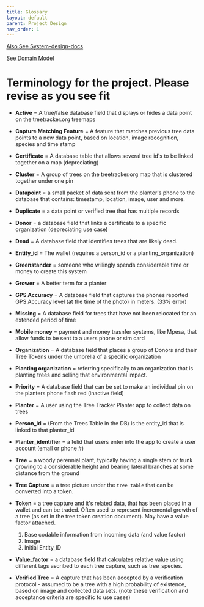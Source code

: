 ```yaml
---
title: Glossary
layout: default
parent: Project Design
nav_order: 1
---
```


[Also See System-design-docs](https://github.com/Greenstand/system-design-docs)

[See Domain Model](https://github.com/Greenstand/system-design-docs/blob/master/domain-model/domain_model.md)


# Terminology for the project. Please revise as you see fit

- **Active** = A true/false database field that displays or hides a data point on the treetracker.org treemaps
- **Capture Matching Feature** = A feature that matches previous tree data points to a new data point, based on location, image recognition, species and time stamp
- **Certificate** = A database table that allows several tree id's to be linked together on a map (depreciating)
- **Cluster** = A group of trees on the treetracker.org map that is clustered together under one pin
- **Datapoint** = a small packet of data sent from the planter's phone to the database that contains: timestamp, location, image, user and more.
- **Duplicate** = a data point or verified tree that has multiple records
- **Donor** = a database field that links a certificate to a specific organization (depreciating use case)
- **Dead** = A database field that identifies trees that are likely dead.
- **Entity_id** = The wallet (requires a person_id or a planting_organization)
- **Greenstander** = someone who willingly spends considerable time or money to create this system
- **Grower** = A better term for a planter
- **GPS Accuracy** = A database field that captures the phones reported GPS Accuracy level (at the time of the photo) in meters. (33% error)
- **Missing** = A database field for trees that have not been relocated for an extended period of time
- **Mobile money** = payment and money trasnfer systems, like Mpesa, that allow funds to be sent to a users phone or sim card
- **Organization** = A database field that places a group of Donors and their Tree Tokens under the umbrella of a specific organization
- **Planting organization** = referring specifically to an organization that is planting trees and selling that environmental impact.
- **Priority** = A database field that can be set to make an individual pin on the planters phone flash red (inactive field)
- **Planter** = A user using the Tree Tracker Planter app to collect data on trees
- **Person_id** = (From the Trees Table in the DB) is the entity_id that is linked to that planter_id
- **Planter_identifier** = a felid that users enter into the app to create a user account (email or phone #)
- **Tree** = a woody perennial plant, typically having a single stem or trunk growing to a considerable height and bearing lateral branches at some distance from the ground
- **Tree Capture** = a tree picture under the `tree table` that can be converted into a token.
- **Token** = a tree capture and it's related data, that has been placed in a wallet and can be traded. Often used to represent incremental growth of a tree (as set in the tree token creation document). May have a value factor attached.
   1. Base codable information from incoming data (and value factor)
   2. Image
   3. Initial Entity_ID

- **Value_factor** = a database field that calculates relative value using different tags ascribed to each tree capture, such as tree_species.
- **Verified Tree** = A capture that has been accepted by a verification protocol - assumed to be a tree with a high probability of existence, based on image and collected data sets. (note these verification and acceptance criteria are specific to use cases)
